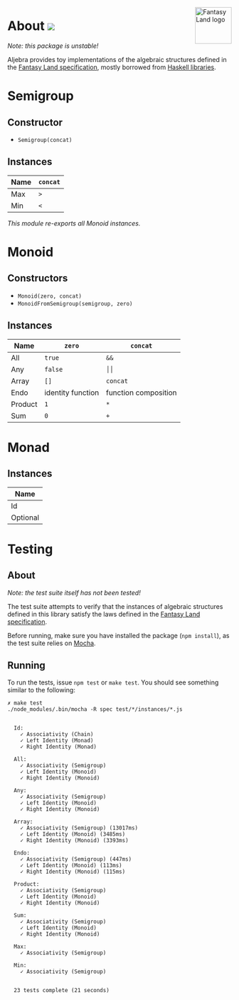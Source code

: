 <a href="https://github.com/pufuwozu/fantasy-land"><img src="https://raw.github.com/pufuwozu/fantasy-land/master/logo.png" align="right" width="82px" height="82px" alt="Fantasy Land logo" /></a>

About [<img src="https://travis-ci.org/markandrus/aljebra.png">](http://travis-ci.org/#!/markandrus/aljebra)
=====

_Note: this package is unstable!_

Aljebra provides toy implementations of the algebraic structures defined in the [Fantasy Land specification](https://github.com/pufuwozu/fantasy-land), mostly borrowed from [Haskell libraries](http://hackage.haskell.org/package/base).

Semigroup
=========

Constructor
-----------

* `Semigroup(concat)`

Instances
---------

| Name | `concat` |
| ---- | -------- |
| Max  | `>`      |
| Min  | `<`      |

_This module re-exports all Monoid instances._

Monoid
======

Constructors
------------

* `Monoid(zero, concat)`
* `MonoidFromSemigroup(semigroup, zero)`

Instances
---------

| Name    | `zero`            | `concat`             |
| ------- | ----------------- | -------------------- |
| All     | `true`            | `&&`                 |
| Any     | `false`           | <code>││</code>      |
| Array   | `[]`              | `concat`             |
| Endo    | identity function | function composition |
| Product | `1`               | `*`                  |
| Sum     | `0`               | `+`                  |

Monad
=====

Instances
---------

| Name     |
| -------- |
| Id       |
| Optional |

Testing
=======

About
-----

_Note: the test suite itself has not been tested!_

The test suite attempts to verify that the instances of algebraic structures defined in this library satisfy the laws defined in the [Fantasy Land specification](https://github.com/pufuwozu/fantasy-land).

Before running, make sure you have installed the package (`npm install`), as the test suite relies on [Mocha](http://visionmedia.github.io/mocha/).

Running
-------

To run the tests, issue `npm test` or `make test`. You should see something similar to the following:

~~~
✗ make test                                               
./node_modules/.bin/mocha -R spec test/*/instances/*.js


  Id:
    ✓ Associativity (Chain) 
    ✓ Left Identity (Monad) 
    ✓ Right Identity (Monad) 

  All:
    ✓ Associativity (Semigroup) 
    ✓ Left Identity (Monoid) 
    ✓ Right Identity (Monoid) 

  Any:
    ✓ Associativity (Semigroup) 
    ✓ Left Identity (Monoid) 
    ✓ Right Identity (Monoid) 

  Array:
    ✓ Associativity (Semigroup) (13017ms)
    ✓ Left Identity (Monoid) (3485ms)
    ✓ Right Identity (Monoid) (3393ms)

  Endo:
    ✓ Associativity (Semigroup) (447ms)
    ✓ Left Identity (Monoid) (113ms)
    ✓ Right Identity (Monoid) (115ms)

  Product:
    ✓ Associativity (Semigroup) 
    ✓ Left Identity (Monoid) 
    ✓ Right Identity (Monoid) 

  Sum:
    ✓ Associativity (Semigroup) 
    ✓ Left Identity (Monoid) 
    ✓ Right Identity (Monoid) 

  Max:
    ✓ Associativity (Semigroup) 

  Min:
    ✓ Associativity (Semigroup) 


  23 tests complete (21 seconds)

~~~
